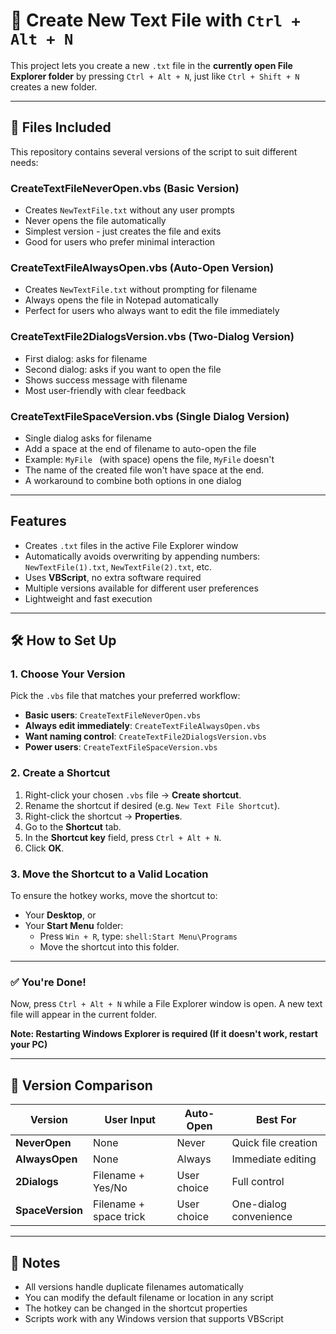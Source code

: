 # 📄 Create New Text File with `Ctrl + Alt + N` 

This project lets you create a new `.txt` file in the **currently open File Explorer folder** by pressing `Ctrl + Alt + N`, just like `Ctrl + Shift + N` creates a new folder.

---

## 📁 Files Included

This repository contains several versions of the script to suit different needs:

### **CreateTextFileNeverOpen.vbs** (Basic Version)
- Creates `NewTextFile.txt` without any user prompts
- Never opens the file automatically
- Simplest version - just creates the file and exits
- Good for users who prefer minimal interaction

### **CreateTextFileAlwaysOpen.vbs** (Auto-Open Version)
- Creates `NewTextFile.txt` without prompting for filename
- Always opens the file in Notepad automatically
- Perfect for users who always want to edit the file immediately

### **CreateTextFile2DialogsVersion.vbs** (Two-Dialog Version)
- First dialog: asks for filename
- Second dialog: asks if you want to open the file
- Shows success message with filename
- Most user-friendly with clear feedback

### **CreateTextFileSpaceVersion.vbs** (Single Dialog Version)
- Single dialog asks for filename
- Add a space at the end of filename to auto-open the file
- Example: `MyFile ` (with space) opens the file, `MyFile` doesn't
- The name of the created file won't have space at the end.
- A workaround to combine both options in one dialog

---

## Features

- Creates `.txt` files in the active File Explorer window
- Automatically avoids overwriting by appending numbers: `NewTextFile(1).txt`, `NewTextFile(2).txt`, etc.
- Uses **VBScript**, no extra software required
- Multiple versions available for different user preferences
- Lightweight and fast execution

---

## 🛠 How to Set Up

### 1. Choose Your Version

Pick the `.vbs` file that matches your preferred workflow:
- **Basic users**: `CreateTextFileNeverOpen.vbs`
- **Always edit immediately**: `CreateTextFileAlwaysOpen.vbs`
- **Want naming control**: `CreateTextFile2DialogsVersion.vbs`
- **Power users**: `CreateTextFileSpaceVersion.vbs`

### 2. Create a Shortcut

1. Right-click your chosen `.vbs` file → **Create shortcut**.
2. Rename the shortcut if desired (e.g. `New Text File Shortcut`).
3. Right-click the shortcut → **Properties**.
4. Go to the **Shortcut** tab.
5. In the **Shortcut key** field, press `Ctrl + Alt + N`.
6. Click **OK**.

### 3. Move the Shortcut to a Valid Location

To ensure the hotkey works, move the shortcut to:

* Your **Desktop**, or
* Your **Start Menu** folder:
  * Press `Win + R`, type: `shell:Start Menu\Programs`
  * Move the shortcut into this folder.

---

### ✅ You're Done!

Now, press `Ctrl + Alt + N` while a File Explorer window is open.
A new text file will appear in the current folder.

**Note: Restarting Windows Explorer is required (If it doesn't work, restart your PC)**

---

## 🔧 Version Comparison

| Version | User Input | Auto-Open | Best For |
|---------|------------|-----------|----------|
| **NeverOpen** | None | Never | Quick file creation |
| **AlwaysOpen** | None | Always | Immediate editing |
| **2Dialogs** | Filename + Yes/No | User choice | Full control |
| **SpaceVersion** | Filename + space trick | User choice | One-dialog convenience |


---

## 🧠 Notes

* All versions handle duplicate filenames automatically
* You can modify the default filename or location in any script
* The hotkey can be changed in the shortcut properties
* Scripts work with any Windows version that supports VBScript

